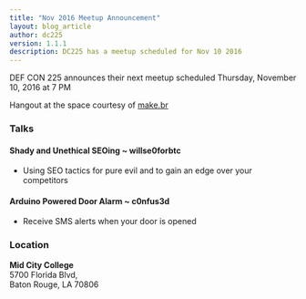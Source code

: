 ```yaml
---
title: "Nov 2016 Meetup Announcement"
layout: blog_article
author: dc225
version: 1.1.1
description: DC225 has a meetup scheduled for Nov 10 2016
---
```


<script type="application/ld+json">
{
  "@context" : "http://schema.org",
  "@type" : "Event",
  "name" : "Nov 2016 Meetup",
  "startDate" : "2016-11-10",
  "location" : {
    "@type" : "Place",
    "name" : "Mid City College",
    "address" : {
      "@type" : "PostalAddress",
      "addressLocality" : "Baton Rouge",
      "addressRegion" : "Louisiana"
    }
  },
  "description" : "DC225 Nov 2016 Meetup",
  "url" : "http://defcon225.org/blog/2016/nov-2016-meetup-announcement.html"
}
</script>

DEF CON 225 announces their next meetup scheduled Thursday, November 10, 2016 at 7 PM

Hangout at the space courtesy of [make.br](http://www.makebr.com)

### Talks

#### Shady and Unethical SEOing ~ willse0forbtc
- Using SEO tactics for pure evil and to gain an edge over your competitors

#### Arduino Powered Door Alarm ~ c0nfus3d
- Receive SMS alerts when your door is opened

### Location

**Mid City College**    
5700 Florida Blvd,  
Baton Rouge, LA 70806
